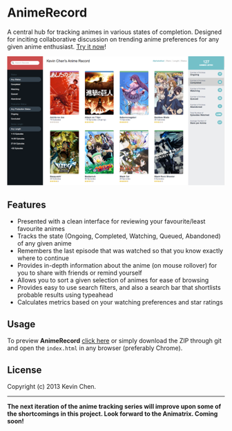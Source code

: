 AnimeRecord
===========

A central hub for tracking animes in various states of completion. Designed for inciting collaborative discussion on trending anime preferences for any given anime enthusiast. [Try it now](http://htmlpreview.github.io/?https://github.com/k39chen/AnimeRecord/blob/master/index.html)!

![alt='promo.jpg'](promo.jpg)

Features
------------
+ Presented with a clean interface for reviewing your favourite/least favourite animes
+ Tracks the state (Ongoing, Completed, Watching, Queued, Abandoned) of any given anime
+ Remembers the last episode that was watched so that you know exactly where to continue
+ Provides in-depth information about the anime (on mouse rollover) for you to share with friends or remind yourself
+ Allows you to sort a given selection of animes for ease of browsing
+ Provides easy to use search filters, and also a search bar that shortlists probable results using typeahead
+ Calculates metrics based on your watching preferences and star ratings

Usage
------------

To preview **AnimeRecord** [click here](http://htmlpreview.github.io/?https://github.com/k39chen/AnimeRecord/blob/master/index.html) or 
simply download the ZIP through git and open the `index.html` in any browser (preferably Chrome).

License
-------------
Copyright (c) 2013 Kevin Chen.

_________________________

**The next iteration of the anime tracking series will improve upon some of the shortcomings in this project. Look forward to the Animatrix. Coming soon!**
